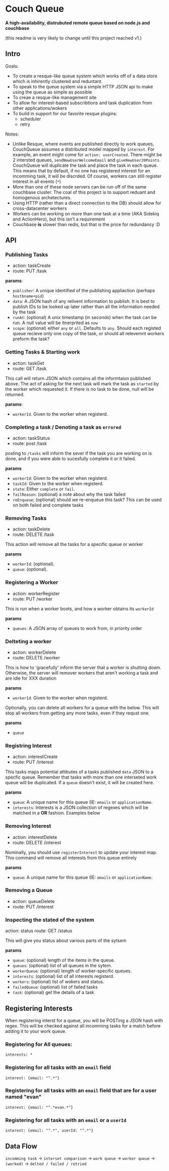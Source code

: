 # Couch Queue
**A high-availability, distrubuted remote queue based on node.js and couchbase**

(this readme is very likely to change until this project reached v1.)

## Intro

Goals: 

- To create a resque-like queue system which works off of a data store which is inhirently clustered and reduntant.  
- To speak to the queue system via a simple HTTP JSON api to make using the queue as simple as possible
- To creae a resque-like management site
- To allow for interest-based subscribtions and task duplication from other applications/wokers
- To build in support for our favorite resque plugins:
  - scheduler
  - retry

Notes:

- Unlike Resque, where events are published directly to work queues, CouchQueue assumes a distributed model mapped by `interest`.  For example, an event might come for `action: userCreated`.  There might be 2 intersted queues, `sendNewUserWelcomeEmail` and `giveNewUser20Points`.  CouchQueue will duplicate the task and place the task in each queue.  This means that by default, if no one has registered interest for an incomming task, it will be discrded.  Of course, workers can still register interest in all events (`*`)
- More than one of these node servers can be run off of the same couchbase cluster.  The coal of this project is to support reduant and homogenous archetectures.
- Using HTTP (rather than a direct connection to the DB) should allow for cross-datacenter workers
- Workers can be working on more than one task at a time (AKA Sidekiq and ActionHero), but this isn't a requirement
- Couchbase **is** slower than redis, but that is the price for redundancy :D

## API

### Publishing Tasks

- action: taskCreate
- route: PUT /task

**params**:
- `publisher`: A unique identified of the publishing appliaction (perhaps `hostbname+pid`)
- `data`: A JSON hash of any relivent information to publish.  It is best to publish IDs to be looked up later rather than all the information needed by the task
- `runAt`: (optional) A unix timestamp (in seconds) when the task can be run.  A null value will be itnerprited as `now`
- `scope`: (optional) either `any` or `all`.  Defaults to `any`.  Should each registed queue recieve only one copy of the task, or should all relevemnt workers preform the task?

### Getting Tasks & Starting work

- action: taskGet
- route: GET /task

This call will return JSON which contains all the informtaion published above.  The act of asking for the next task will mark the task as `started` by the worker which requested it.  If there is no task to be done, null will be returned.

**params**:
- `workerId`.  Given to the worker when registerd.

### Completing a task / Denoting a task as `errored`

- action: taskStatus
- route: post /task

posting to `/tasks` will inform the sever if the task you are working on is done, and if you were able to sucesfully complete it or it failed.

**params**
- `workerId`:  Given to the worker when registerd.
- `taskId`:  Given to the worker when registerd.
- `state`:  Either `complete` or `fail`.
- `failReason`: (optional) a note about why the task failed
- `reEnqueue`; (optional) should we re-enqueue this task?  This can be used on both failed and complete tasks

### Removing Tasks

- action: taskDelete
- route: DELETE /task

This action will remove all the tasks for a specific queue or worker

**params**
- `workerId`: (optional).
- `queue`: (optional).

### Registering a Worker

- action: workerRegister
- route: PUT /worker

This is run when a worker boots, and how a worker obtains its `workerId`

**params**
- `queues`: A JSON array of queues to work from, in priority order

### Delteting a worker

- action: workerDelete
- route: DELETE /worker

This is how to 'gracefully' inform the server that a worker is shutting down.  Otherwise, the server will remover workers that aren't working a task and are idle for XXX duration

**params**
- `workerId`.  Given to the worker when registerd.

Optionally, you can delete all workers for a queue with the below.  This will stop all workers from getting any more tasks, even if they requst one.

**params**
- `queue`

### Registring Interest

- action: interestCreate
- route: PUT /interest

This tasks maps potential attibutes of a tasks published `data` JSON to a specfic queue.  Remember that tasks with more than one interseted work queue will be duplicated.  If a `queue` doesn't exist, it will be created here.

**params**
- `queue`:  A unique name for this queue (IE: `emails` or `applicationName`.
- `interests`: Interests is a JSON collection of regexes which will be matched in a **OR** fashion. Examples below

### Removing Interest

- action: interestDelete
- route: DELETE /interest

Nominally, you should use `registerInterest` to update your interest map.  This command will remove all interests from this queue entirely

**params**
- `queue`:  A unique name for this queue (IE: `emails` or `applicationName`.

### Removing a Queue

- action: queueDelete
- route: PUT /interest

### Inspecting the stated of the system

action: status
route: GET /status

This will give you status about various parts of the sytsem

**params**
- `queue`:  (optional) length of the items in the queue.
- `queues`: (optional) list of all queues in the sytem.
- `workerQueue`: (optional) length of worker-specific queues.
- `interests`: (optional) list of all interests registerd.
- `workers`: (optional) list of wokers and status.
- `failedQueue`: (optional) list of failed tasks
- `task`: (optional) get the details of a task 

## Registering Interests

When registering interst for a queue, you will be POSTing a JSON hash with regex.   This will be checked against all incomming tasks for a match before adding it to your work queue.  

### Registering for All queues:
`interests: *`

### Registering for all tasks with an `email` field
`interest: {email: "^.*"}`

### Registering for all tasks with an `email` field that are for a user named "evan"
`interest: {email: "^.*evan.*"}`

### Registering for all tasks with an `email` or a `userId`
`interest: {email: "^.*", userId: "^.*"}`

## Data Flow

`incomming task` -> `interset comparison` -> `work queue` -> `worker queue` -> `(worked)` -> `delted / failed / retried`

